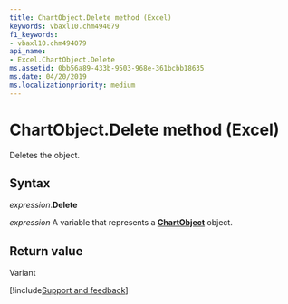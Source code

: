 ```yaml
---
title: ChartObject.Delete method (Excel)
keywords: vbaxl10.chm494079
f1_keywords:
- vbaxl10.chm494079
api_name:
- Excel.ChartObject.Delete
ms.assetid: 0bb56a89-433b-9503-968e-361bcbb18635
ms.date: 04/20/2019
ms.localizationpriority: medium
---
```



# ChartObject.Delete method (Excel)

Deletes the object.


## Syntax

_expression_.**Delete**

_expression_ A variable that represents a **[ChartObject](Excel.ChartObject.md)** object.


## Return value

Variant




[!include[Support and feedback](~/includes/feedback-boilerplate.md)]